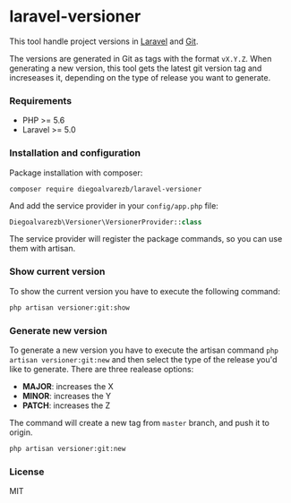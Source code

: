 # laravel-versioner

This tool handle project versions in [Laravel](https://laravel.com/) and [Git](https://git-scm.com/).

The versions are generated in Git as tags with the format `vX.Y.Z`. When generating a new version, this tool gets the latest git version tag and increseases it, depending on the type of release you want to generate.

### Requirements

- PHP >= 5.6
- Laravel >= 5.0

### Installation and configuration

Package installation with composer:
```
composer require diegoalvarezb/laravel-versioner
```

And add the service provider in your `config/app.php` file:
```php
Diegoalvarezb\Versioner\VersionerProvider::class
```

The service provider will register the package commands, so you can use them with artisan.

### Show current version

To show the current version you have to execute the following command:
```sh
php artisan versioner:git:show
```

### Generate new version

To generate a new version you have to execute the artisan command `php artisan versioner:git:new` and then select the type of the release you'd like to generate. There are three realease options:
- **MAJOR**: increases the X
- **MINOR**: increases the Y
- **PATCH**: increases the Z

The command will create a new tag from `master` branch, and push it to origin.

```sh
php artisan versioner:git:new
```

### License

MIT
